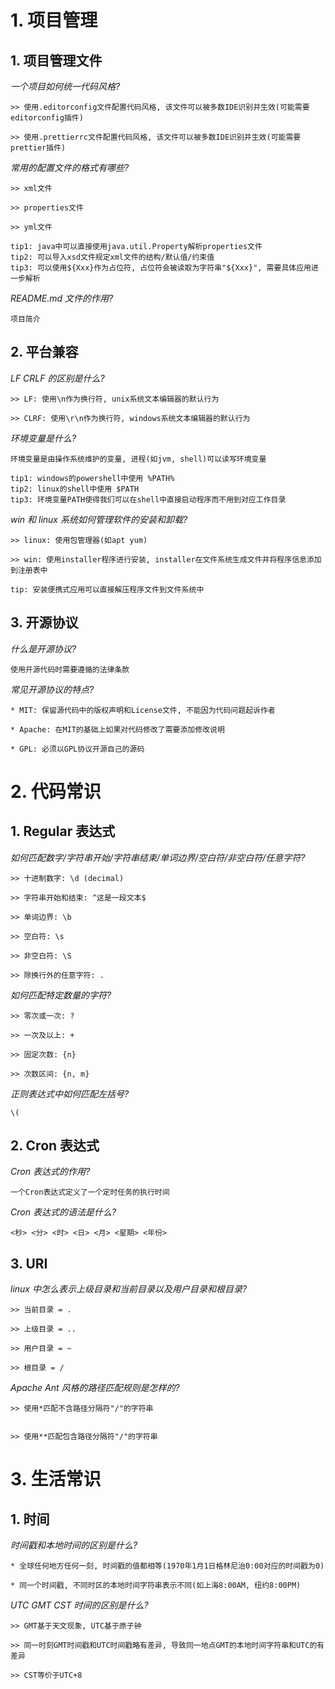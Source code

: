 # 1. 项目管理

## 1. 项目管理文件

_一个项目如何统一代码风格?_

```
>> 使用.editorconfig文件配置代码风格, 该文件可以被多数IDE识别并生效(可能需要editorconfig插件)

>> 使用.prettierrc文件配置代码风格, 该文件可以被多数IDE识别并生效(可能需要prettier插件)
```

_常用的配置文件的格式有哪些?_

```
>> xml文件

>> properties文件

>> yml文件

tip1: java中可以直接使用java.util.Property解析properties文件
tip2: 可以导入xsd文件规定xml文件的结构/默认值/约束值
tip3: 可以使用${Xxx}作为占位符, 占位符会被读取为字符串"${Xxx}", 需要具体应用进一步解析
```

_README.md 文件的作用?_

```
项目简介
```

## 2. 平台兼容

_LF CRLF 的区别是什么?_

```
>> LF: 使用\n作为换行符, unix系统文本编辑器的默认行为

>> CLRF: 使用\r\n作为换行符, windows系统文本编辑器的默认行为
```

_环境变量是什么?_

```
环境变量是由操作系统维护的变量, 进程(如jvm, shell)可以读写环境变量

tip1: windows的powershell中使用 %PATH%
tip2: linux的shell中使用 $PATH
tip3: 环境变量PATH使得我们可以在shell中直接启动程序而不用到对应工作目录
```

_win 和 linux 系统如何管理软件的安装和卸载?_

```
>> linux: 使用包管理器(如apt yum)

>> win: 使用installer程序进行安装, installer在文件系统生成文件并将程序信息添加到注册表中

tip: 安装便携式应用可以直接解压程序文件到文件系统中
```

## 3. 开源协议

_什么是开源协议?_

```
使用开源代码时需要遵循的法律条款
```

_常见开源协议的特点?_

```
* MIT: 保留源代码中的版权声明和License文件, 不能因为代码问题起诉作者

* Apache: 在MIT的基础上如果对代码修改了需要添加修改说明

* GPL: 必须以GPL协议开源自己的源码
```

# 2. 代码常识

## 1. Regular 表达式

_如何匹配数字/字符串开始/字符串结束/单词边界/空白符/非空白符/任意字符?_

```
>> 十进制数字: \d (decimal)

>> 字符串开始和结束: ^这是一段文本$

>> 单词边界: \b

>> 空白符: \s

>> 非空白符: \S

>> 除换行外的任意字符: .
```

_如何匹配特定数量的字符?_

```
>> 零次或一次: ?

>> 一次及以上: +

>> 固定次数: {n}

>> 次数区间: {n, m}
```

_正则表达式中如何匹配左括号?_

```
\(
```

## 2. Cron 表达式

_Cron 表达式的作用?_

```
一个Cron表达式定义了一个定时任务的执行时间
```

_Cron 表达式的语法是什么?_

```
<秒> <分> <时> <日> <月> <星期> <年份>
```

## 3. URI

_linux 中怎么表示上级目录和当前目录以及用户目录和根目录?_

```
>> 当前目录 = .

>> 上级目录 = ..

>> 用户目录 = ~

>> 根目录 = /
```

_Apache Ant 风格的路径匹配规则是怎样的?_

```
>> 使用*匹配不含路径分隔符"/"的字符串


>> 使用**匹配包含路径分隔符"/"的字符串
```

# 3. 生活常识

## 1. 时间

_时间戳和本地时间的区别是什么?_

```
* 全球任何地方任何一刻, 时间戳的值都相等(1970年1月1日格林尼治0:00对应的时间戳为0)

* 同一个时间戳, 不同时区的本地时间字符串表示不同(如上海8:00AM, 纽约8:00PM)
```

_UTC GMT CST 时间的区别是什么?_

```
>> GMT基于天文现象, UTC基于原子钟

>> 同一时刻GMT时间戳和UTC时间戳略有差异, 导致同一地点GMT的本地时间字符串和UTC的有差异

>> CST等价于UTC+8
```
